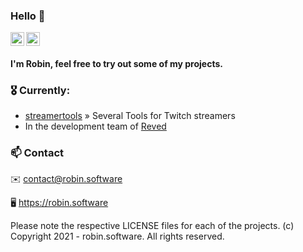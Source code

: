 ### Hello 👋

<a href="https://twitter.com/dieserRBN">
  <img align="left" alt="dieserRBN | Twitter" width="22px" src="https://raw.githubusercontent.com/peterthehan/peterthehan/master/assets/twitter.svg" />
</a>

<a href="https://twitch.tv/dieserobin">
  <img alt="Twitch" height="22px" width="22px" src="https://github.com/peterthehan/peterthehan/raw/main/assets/twitch.svg">
</a>


#### I'm Robin, feel free to try out some of my projects. 

### 🎖 Currently:

* [streamertools](https://streamertools.app/) » Several Tools for Twitch streamers
* In the development team of [Reved](https://reved.tv/)

### 📫 Contact

✉️  contact@robin.software

🖥  https://robin.software


Please note the respective LICENSE files for each of the projects.
(c) Copyright 2021 - robin.software. All rights reserved.


<!--
**dieserRobin/dieserRobin** is a ✨ _special_ ✨ repository because its `README.md` (this file) appears on your GitHub profile.

Here are some ideas to get you started:

- 🔭 I’m currently working on ...
- 🌱 I’m currently learning ...
- 👯 I’m looking to collaborate on ...
- 🤔 I’m looking for help with ...
- 💬 Ask me about ...
- 📫 How to reach me: ...
- 😄 Pronouns: ...
- ⚡ Fun fact: ...
-->
